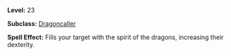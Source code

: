 <!-- TITLE: Spell: Dragons Dexterity -->
<!-- SUBTITLE:  -->

**Level:** 23

**Subclass:** [Dragoncaller](dragoncaller)

**Spell Effect:** Fills your target with the spirit of the dragons, increasing their dexterity.